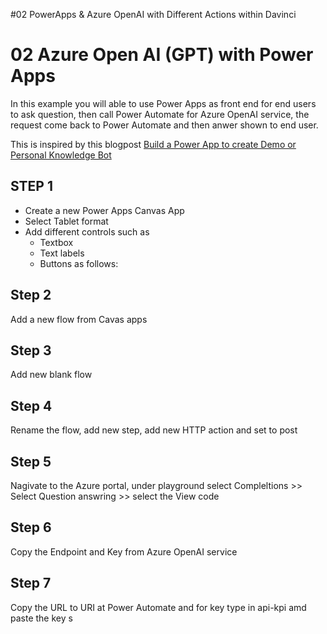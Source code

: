 #02 PowerApps & Azure OpenAI with Different Actions within Davinci



# 02 Azure Open AI (GPT) with Power Apps

In this example you will able to use Power Apps as front end for end users to ask question, then call Power Automate for Azure OpenAI service, the request come back to Power Automate and then anwer shown to end user. 

This is inspired by this blogpost [Build a Power App to create Demo or Personal Knowledge Bot](https://techcommunity.microsoft.com/t5/ai-machine-learning-blog/azure-open-ai-gpt-with-power-apps-build-a-power-app-to-create/ba-p/3730864)

## STEP 1 

- Create a new Power Apps Canvas App
- Select Tablet format 
- Add different controls such as 
  - Textbox
  - Text labels 
  - Buttons as follows: 

## Step 2

Add a new flow from Cavas apps 

## Step 3

Add new blank flow

## Step 4

Rename the flow, add new step, add new HTTP action and set to post 

## Step 5 

Nagivate to the Azure portal, under playground select Compleltions >> Select Question answring >> select the View code 

## Step 6

Copy the Endpoint and Key from Azure OpenAI service 

## Step 7 

Copy the URL to URI at Power Automate and for key type in api-kpi amd paste the key s